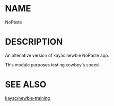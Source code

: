NAME
====

NoPaste

DESCRIPTION
===========

An altenative version of kayac newbie NoPaste app.

This module purposes testing cowboy's speed.

SEE ALSO
========

[kayac/newbie-training](https://github.com/kayac/newbie-training/tree/master/webapp/NoPaste)
